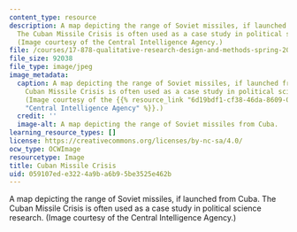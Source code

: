 ```yaml
---
content_type: resource
description: A map depicting the range of Soviet missiles, if launched from Cuba.
  The Cuban Missile Crisis is often used as a case study in political science research.
  (Image courtesy of the Central Intelligence Agency.)
file: /courses/17-878-qualitative-research-design-and-methods-spring-2005/059107ede3224a9ba6b95be3525e462b_17-878s05.jpg
file_size: 92038
file_type: image/jpeg
image_metadata:
  caption: A map depicting the range of Soviet missiles, if launched from Cuba. The
    Cuban Missile Crisis is often used as a case study in political science research.
    (Image courtesy of the {{% resource_link "6d19bdf1-cf38-46da-8609-02848a4c1c70"
    "Central Intelligence Agency" %}}.)
  credit: ''
  image-alt: A map depicting the range of Soviet missiles from Cuba.
learning_resource_types: []
license: https://creativecommons.org/licenses/by-nc-sa/4.0/
ocw_type: OCWImage
resourcetype: Image
title: Cuban Missile Crisis
uid: 059107ed-e322-4a9b-a6b9-5be3525e462b
---
```

A map depicting the range of Soviet missiles, if launched from Cuba. The Cuban Missile Crisis is often used as a case study in political science research. (Image courtesy of the Central Intelligence Agency.)